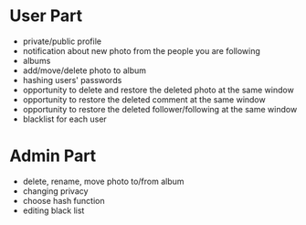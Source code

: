 # User Part

* private/public profile
* notification about new photo from the people you are following
* albums
* add/move/delete photo to album
* hashing users' passwords
* opportunity to delete and restore the deleted photo at the same window
* opportunity to restore the deleted comment at the same window
* opportunity to restore the deleted follower/following at the same window
* blacklist for each user

# Admin Part

* delete, rename, move photo to/from album
* changing privacy
* choose hash function
* editing black list
